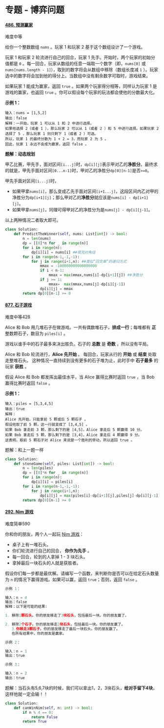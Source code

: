 # 专题 - 博弈问题

#### [486. 预测赢家](https://leetcode-cn.com/problems/predict-the-winner/)

难度中等

给你一个整数数组 `nums` 。玩家 1 和玩家 2 基于这个数组设计了一个游戏。

玩家 1 和玩家 2 轮流进行自己的回合，玩家 1 先手。开始时，两个玩家的初始分值都是 `0` 。每一回合，玩家从数组的任意一端取一个数字（即，`nums[0]` 或 `nums[nums.length - 1]`），取到的数字将会从数组中移除（数组长度减 `1` ）。玩家选中的数字将会加到他的得分上。当数组中没有剩余数字可取时，游戏结束。

如果玩家 1 能成为赢家，返回 `true` 。如果两个玩家得分相等，同样认为玩家 1 是游戏的赢家，也返回 `true` 。你可以假设每个玩家的玩法都会使他的分数最大化。

 

**示例 1：**

```
输入：nums = [1,5,2]
输出：false
解释：一开始，玩家 1 可以从 1 和 2 中进行选择。
如果他选择 2（或者 1 ），那么玩家 2 可以从 1（或者 2 ）和 5 中进行选择。如果玩家 2 选择了 5 ，那么玩家 1 则只剩下 1（或者 2 ）可选。 
所以，玩家 1 的最终分数为 1 + 2 = 3，而玩家 2 为 5 。
因此，玩家 1 永远不会成为赢家，返回 false 。
```



**题解：动态规划**

甲乙比赛，甲先手，面对区间`[i...j]`时，`dp[i][j]`表示甲对乙的**净胜分**。最终求的就是，甲先手面对区间`[0...n-1]`时，甲对乙的净胜分`dp[0][n-1]`是否`>=0`。

甲先手面对区间`[i...j]`时，

- 如果甲拿`nums[i]`，那么变成乙先手面对区间`[i+1...j]`，这段区间内乙对甲的净胜分为`dp[i+1][j]`；那么甲对乙的**净胜分**就应该是`nums[i] - dp[i+1][j]`。
- 如果甲拿`nums[j]`，同理可得甲对乙的净胜分为是`nums[j] - dp[i][j-1]`。

以上两种情况二者取大即可。

```python
class Solution:
    def PredictTheWinner(self, nums: List[int]) -> bool:
        n = len(nums)
        dp = [[0]*n for _ in range(n)]
        for i in range(n):
            dp[i][i] = nums[i] ##填充对角线
        for i in range(n-1,-1,-1):
            for j in range(i+1,n): ##类似“回文串”的递归方式
                mmax = -100000000000000000
                if i < n-1:
                    mmax = max(mmax,nums[i]-dp[i+1][j]) ##净胜分
                if j >= 1:
                    mmax=  max(mmax,nums[j]-dp[i][j-1])
                dp[i][j] = mmax
        return dp[0][n-1] >= 0
```

#### [877. 石子游戏](https://leetcode.cn/problems/stone-game/)

难度中等428

Alice 和 Bob 用几堆石子在做游戏。一共有偶数堆石子，**排成一行**；每堆都有 **正** 整数颗石子，数目为 `piles[i]` 。

游戏以谁手中的石子最多来决出胜负。石子的 **总数** 是 **奇数** ，所以没有平局。

Alice 和 Bob 轮流进行，**Alice 先开始** 。 每回合，玩家从行的 **开始** 或 **结束** 处取走整堆石头。 这种情况一直持续到没有更多的石子堆为止，此时手中 **石子最多** 的玩家 **获胜** 。

假设 Alice 和 Bob 都发挥出最佳水平，当 Alice 赢得比赛时返回 `true` ，当 Bob 赢得比赛时返回 `false` 。

 

**示例 1：**

```
输入：piles = [5,3,4,5]
输出：true
解释：
Alice 先开始，只能拿前 5 颗或后 5 颗石子 。
假设他取了前 5 颗，这一行就变成了 [3,4,5] 。
如果 Bob 拿走前 3 颗，那么剩下的是 [4,5]，Alice 拿走后 5 颗赢得 10 分。
如果 Bob 拿走后 5 颗，那么剩下的是 [3,4]，Alice 拿走后 4 颗赢得 9 分。
这表明，取前 5 颗石子对 Alice 来说是一个胜利的举动，所以返回 true 。
```

题解：和上一题一样

```python
class Solution:
    def stoneGame(self, piles: List[int]) -> bool:
        n = len(piles)
        dp = [[0]*n for _ in range(n)]
        for i in range(n):
            dp[i][i] = piles[i]
        for i in range(n-1,-1,-1):
            for j in range(i+1,n):
                dp[i][j] = max(piles[i]-dp[i+1][j],piles[j]-dp[i][j-1])
        return dp[0][n-1] >= 0
```



#### [292. Nim 游戏](https://leetcode.cn/problems/nim-game/)

难度简单590

你和你的朋友，两个人一起玩 [Nim 游戏](https://baike.baidu.com/item/Nim%E6%B8%B8%E6%88%8F/6737105)：

- 桌子上有一堆石头。
- 你们轮流进行自己的回合， **你作为先手** 。
- 每一回合，轮到的人拿掉 1 - 3 块石头。
- 拿掉最后一块石头的人就是获胜者。

假设你们每一步都是最优解。请编写一个函数，来判断你是否可以在给定石头数量为 `n` 的情况下赢得游戏。如果可以赢，返回 `true`；否则，返回 `false` 。

```python
示例 1：

输入：n = 4
输出：false 
解释：以下是可能的结果:

1. 移除1颗石头。你的朋友移走了3块石头，包括最后一块。你的朋友赢了。

2. 移除2个石子。你的朋友移走2块石头，包括最后一块。你的朋友赢了。
   3.你移走3颗石子。你的朋友移走了最后一块石头。你的朋友赢了。
   在所有结果中，你的朋友是赢家。

示例 2：

输入：n = 1
输出：true

示例 3：

输入：n = 2
输出：true
```



题解：当石头有5,6,7块的时候，我们可以拿出1，2，3块石头，**给对手留下4块**，这样他就一定会输！！

```python
class Solution:
    def canWinNim(self, n: int) -> bool:
        if n % 4 == 0:
            return False
        return True
```


